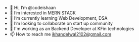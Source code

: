 - 👋 Hi, I’m @codeishaan
- 👀 I’m interested in MERN STACK 
- 🌱 I’m currently learning Web Development, DSA
- 💞️ I’m looking to collaborate on start up community
- 💼 I'm working as an Backend Developer at KFin technologies
- 📫 How to reach me ikhandelwal2102@gmail.com

<!---
codeishaan/codeishaan is a ✨ special ✨ repository because its `README.md` (this file) appears on your GitHub profile.
You can click the Preview link to take a look at your changes.
--->
